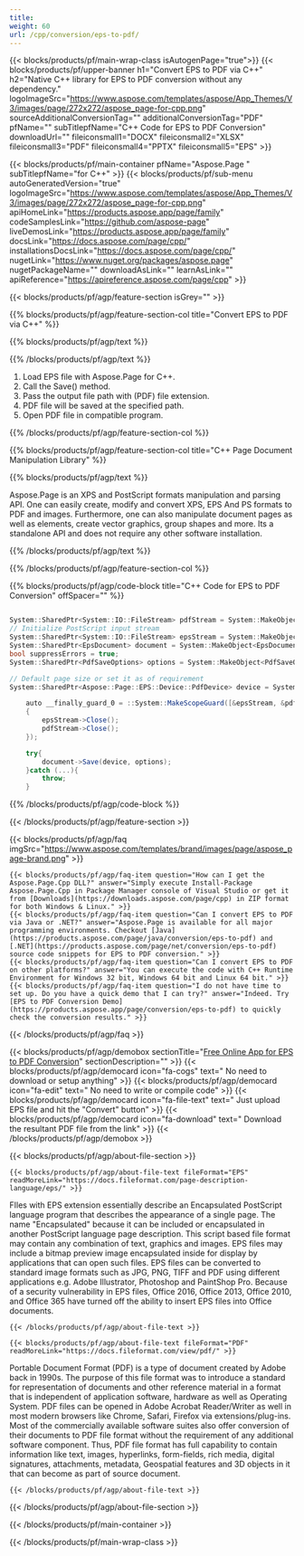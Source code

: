 ```yaml
---
title:  
weight: 60
url: /cpp/conversion/eps-to-pdf/ 
---
```


{{< blocks/products/pf/main-wrap-class isAutogenPage="true">}}
{{< blocks/products/pf/upper-banner h1="Convert EPS to PDF via C++" h2="Native C++ library for EPS to PDF conversion without any dependency." logoImageSrc="https://www.aspose.com/templates/aspose/App_Themes/V3/images/page/272x272/aspose_page-for-cpp.png" sourceAdditionalConversionTag="" additionalConversionTag="PDF" pfName="" subTitlepfName="C++ Code for EPS to PDF Conversion" downloadUrl="" fileiconsmall1="DOCX" fileiconsmall2="XLSX" fileiconsmall3="PDF" fileiconsmall4="PPTX" fileiconsmall5="EPS" >}}

{{< blocks/products/pf/main-container pfName="Aspose.Page " subTitlepfName="for C++" >}}
{{< blocks/products/pf/sub-menu autoGeneratedVersion="true" logoImageSrc="https://www.aspose.com/templates/aspose/App_Themes/V3/images/page/272x272/aspose_page-for-cpp.png" apiHomeLink="https://products.aspose.app/page/family" codeSamplesLink="https://github.com/aspose-page" liveDemosLink="https://products.aspose.app/page/family" docsLink="https://docs.aspose.com/page/cpp/" installationsDocsLink="https://docs.aspose.com/page/cpp/" nugetLink="https://www.nuget.org/packages/aspose.page" nugetPackageName="" downloadAsLink="" learnAsLink="" apiReference="https://apireference.aspose.com/page/cpp" >}}

{{< blocks/products/pf/agp/feature-section isGrey="" >}}

{{% blocks/products/pf/agp/feature-section-col title="Convert EPS to PDF via C++" %}}

{{% blocks/products/pf/agp/text %}}

{{% /blocks/products/pf/agp/text %}}

1.  Load EPS file with Aspose.Page for C++.
1.  Call the Save() method.
1.  Pass the output file path with (PDF) file extension.
1.  PDF file will be saved at the specified path.
1.  Open PDF file in compatible program.

{{% /blocks/products/pf/agp/feature-section-col %}}

{{% blocks/products/pf/agp/feature-section-col title="C++ Page Document Manipulation Library" %}}

{{% blocks/products/pf/agp/text %}}

 Aspose.Page is an XPS and PostScript formats manipulation and parsing API. One can easily create, modify and convert XPS, EPS And PS formats to PDF and images. Furthermore, one can also manipulate document pages as well as elements, create vector graphics, group shapes and more. Its a standalone API and does not require any other software installation.

{{% /blocks/products/pf/agp/text %}}

{{% /blocks/products/pf/agp/feature-section-col %}}

{{% blocks/products/pf/agp/code-block title="C++ Code for EPS to PDF Conversion" offSpacer="" %}}

```cs

System::SharedPtr<System::IO::FileStream> pdfStream = System::MakeObject<System::IO::FileStream>(u"outputFile.pdf", System::IO::FileMode::Create, System::IO::FileAccess::Write);
// Initialize PostScript input stream
System::SharedPtr<System::IO::FileStream> epsStream = System::MakeObject<System::IO::FileStream>(u"sourceFile.eps", System::IO::FileMode::Open, System::IO::FileAccess::Read);
System::SharedPtr<EpsDocument> document = System::MakeObject<EpsDocument>(epsStream);
bool suppressErrors = true;
System::SharedPtr<PdfSaveOptions> options = System::MakeObject<PdfSaveOptions>(suppressErrors);

// Default page size or set it as of requirement
System::SharedPtr<Aspose::Page::EPS::Device::PdfDevice> device = System::MakeObject<Aspose::Page::EPS::Device::PdfDevice>(pdfStream);

	auto __finally_guard_0 = ::System::MakeScopeGuard([&epsStream, &pdfStream]()
	{
		epsStream->Close();
		pdfStream->Close();
	});

	try{
		document->Save(device, options);
	}catch (...){
		throw;
	}

```

{{% /blocks/products/pf/agp/code-block %}}

{{< /blocks/products/pf/agp/feature-section >}}

{{< blocks/products/pf/agp/faq imgSrc="https://www.aspose.com/templates/brand/images/page/aspose_page-brand.png" >}}

    {{< blocks/products/pf/agp/faq-item question="How can I get the Aspose.Page.Cpp DLL?" answer="Simply execute Install-Package Aspose.Page.Cpp in Package Manager console of Visual Studio or get it from [Downloads](https://downloads.aspose.com/page/cpp) in ZIP format for both Windows & Linux." >}}
    {{< blocks/products/pf/agp/faq-item question="Can I convert EPS to PDF via Java or .NET?" answer="Aspose.Page is available for all major programming environments. Checkout [Java](https://products.aspose.com/page/java/conversion/eps-to-pdf) and [.NET](https://products.aspose.com/page/net/conversion/eps-to-pdf) source code snippets for EPS to PDF conversion." >}}
    {{< blocks/products/pf/agp/faq-item question="Can I convert EPS to PDF on other platforms?" answer="You can execute the code with C++ Runtime Environment for Windows 32 bit, Windows 64 bit and Linux 64 bit." >}}
    {{< blocks/products/pf/agp/faq-item question="I do not have time to set up. Do you have a quick demo that I can try?" answer="Indeed. Try [EPS to PDF Conversion Demo](https://products.aspose.app/page/conversion/eps-to-pdf) to quickly check the conversion results." >}}
 
{{< /blocks/products/pf/agp/faq >}}

<!-- aboutfile Starts -->

{{< blocks/products/pf/agp/demobox sectionTitle="[Free Online App for EPS to PDF Conversion](https://products.aspose.app/page/conversion/eps-to-pdf)" sectionDescription="" >}}
        {{< blocks/products/pf/agp/democard icon="fa-cogs" text=" No need to download or setup anything" >}}
        {{< blocks/products/pf/agp/democard icon="fa-edit" text=" No need to write or compile code" >}}
        {{< blocks/products/pf/agp/democard icon="fa-file-text" text=" Just upload EPS file and hit the \"Convert\" button" >}}
        {{< blocks/products/pf/agp/democard icon="fa-download" text=" Download the resultant PDF file from the link" >}}
{{< /blocks/products/pf/agp/demobox >}}

{{< blocks/products/pf/agp/about-file-section >}}

    {{< blocks/products/pf/agp/about-file-text fileFormat="EPS" readMoreLink="https://docs.fileformat.com/page-description-language/eps/" >}}
FIles with EPS extension essentially describe an Encapsulated PostScript language program that describes the appearance of a single page. The name "Encapsulated" because it can be included or encapsulated in another PostScript language page description. This script based file format may contain any combination of text, graphics and images. EPS files may include a bitmap preview image encapsulated inside for display by applications that can open such files. EPS files can be converted to standard image formats such as JPG, PNG, TIFF and PDF using different applications e.g. Adobe Illustrator, Photoshop and PaintShop Pro. Because of a security vulnerability in EPS files, Office 2016, Office 2013, Office 2010, and Office 365 have turned off the ability to insert EPS files into Office documents.

    {{< /blocks/products/pf/agp/about-file-text >}}

    {{< blocks/products/pf/agp/about-file-text fileFormat="PDF" readMoreLink="https://docs.fileformat.com/view/pdf/" >}}
Portable Document Format (PDF) is a type of document created by Adobe back in 1990s. The purpose of this file format was to introduce a standard for representation of documents and other reference material in a format that is independent of application software, hardware as well as Operating System. PDF files can be opened in Adobe Acrobat Reader/Writer as well in most modern browsers like Chrome, Safari, Firefox via extensions/plug-ins. Most of the commercially available software suites also offer conversion of their documents to PDF file format without the requirement of any additional software component. Thus, PDF file format has full capability to contain information like text, images, hyperlinks, form-fields, rich media, digital signatures, attachments, metadata, Geospatial features and 3D objects in it that can become as part of source document.

    {{< /blocks/products/pf/agp/about-file-text >}}

{{< /blocks/products/pf/agp/about-file-section >}}

<!-- aboutfile Ends -->

{{< /blocks/products/pf/main-container >}}
    
{{< /blocks/products/pf/main-wrap-class >}}